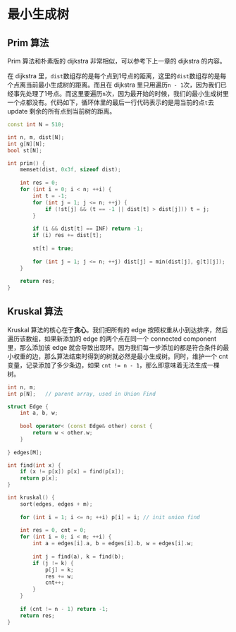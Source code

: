 # 最小生成树

## Prim 算法
Prim 算法和朴素版的 dijkstra 非常相似，可以参考下上一章的 dijkstra 的内容。

在 dijkstra 里，`dist`数组存的是每个点到1号点的距离，这里的`dist`数组存的是每个点离当前最小生成树的距离。而且在 dijkstra 里只用遍历`n - 1`次，因为我们已经事先处理了1号点。而这里要遍历`n`次，因为最开始的时候，我们的最小生成树里一个点都没有。代码如下，循环体里的最后一行代码表示的是用当前的点`t`去 update 剩余的所有点到当前树的距离。

```cpp
const int N = 510;

int n, m, dist[N];
int g[N][N];
bool st[N];

int prim() {
    memset(dist, 0x3f, sizeof dist);
    
    int res = 0;
    for (int i = 0; i < n; ++i) {
        int t = -1;
        for (int j = 1; j <= n; ++j) {
            if (!st[j] && (t == -1 || dist[t] > dist[j])) t = j;
        }
        
        if (i && dist[t] == INF) return -1;
        if (i) res += dist[t];
        
        st[t] = true;
        
        for (int j = 1; j <= n; ++j) dist[j] = min(dist[j], g[t][j]);
    }
    
    return res;
}
```

## Kruskal 算法
Kruskal 算法的核心在于**贪心**。我们把所有的 edge 按照权重从小到达排序，然后遍历该数组，如果新添加的 edge 的两个点在同一个 connected component 里，那么添加该 edge 就会导致出现环。因为我们每一步添加的都是符合条件的最小权重的边，那么算法结束时得到的树就必然是最小生成树。同时，维护一个 cnt 变量，记录添加了多少条边，如果 `cnt != n - 1`，那么即意味着无法生成一棵树。

```cpp
int n, m;
int p[N];   // parent array, used in Union Find

struct Edge {
    int a, b, w;
    
    bool operator< (const Edge& other) const {
        return w < other.w;
    }
    
} edges[M];

int find(int x) {
    if (x != p[x]) p[x] = find(p[x]);
    return p[x];
}

int kruskal() {
    sort(edges, edges + m);
    
    for (int i = 1; i <= n; ++i) p[i] = i; // init union find
    
    int res = 0, cnt = 0;
    for (int i = 0; i < m; ++i) {
        int a = edges[i].a, b = edges[i].b, w = edges[i].w;
        
        int j = find(a), k = find(b);
        if (j != k) {
            p[j] = k;
            res += w;
            cnt++;
        }
    }
    
    if (cnt != n - 1) return -1;
    return res;
}
```